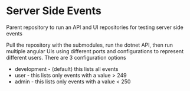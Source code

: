 # Server Side Events #

Parent repository to run an API and UI repositories for testing server side events

Pull the repository with the submodules, run the dotnet API, then run multiple angular UIs using different ports and configurations to represent different users. There are 3 configuration options 

- development - (default) this lists all events
- user - this lists only events with a value > 249
- admin - this lists only events with a value < 250
